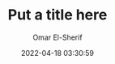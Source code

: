 ---
title: "Put a title here"
date: 2022-04-18 03:30:59 #(use ctrl+Shift+I to insert date string)
# weight: 1
# aliases: ["/first"]
tags: [""]
author: "Omar El-Sherif"
# author: ["Me", "You"] # multiple authors
showToc: true
TocOpen: false
draft: false
hidemeta: false
comments: false
#description: ""
canonicalURL: "https://canonical.url/to/page"
disableHLJS: true # to disable highlightjs
disableShare: false
disableHLJS: false
hideSummary: false
searchHidden: true
ShowReadingTime: false
ShowBreadCrumbs: true
ShowPostNavLinks: true

cover:
    image: "" # image path/url
    alt: "There should be an image here..." # alt text
    caption: "<text>" # display caption under cover
    relative: false # when using page bundles set this to true
    hidden: true # only hide on current single page
# editPost:
#     URL: "https://github.com/wlanut/content"
#     Text: "Suggest Changes" # edit text
#     appendFilePath: true # to append file path to Edit link
---